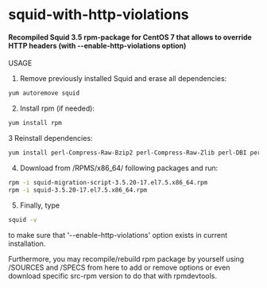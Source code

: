 # squid-with-http-violations
#### Recompiled Squid 3.5 rpm-package for CentOS 7 that allows to override HTTP headers (with --enable-http-violations option)

USAGE
1. Remove previously installed Squid and erase all dependencies:
```sh
yum autoremove squid
```
2. Install rpm (if needed):
```sh
yum install rpm
```
3 Reinstall dependencies:
```sh
yum install perl-Compress-Raw-Bzip2 perl-Compress-Raw-Zlib perl-DBI perl-Digest perl-Digest-MD5 perl-IO-Compress perl-Net-Daemon perl-PlRPC
```
4. Download from /RPMS/x86_64/ following packages and run:
```sh
rpm -i squid-migration-script-3.5.20-17.el7.5.x86_64.rpm
rpm -i squid-3.5.20-17.el7.5.x86_64.rpm
```
5. Finally, type
```sh
squid -v
```
to make sure that '--enable-http-violations' option exists in current installation.

Furthermore, you may recompile/rebuild rpm package by yourself using /SOURCES and /SPECS from here to add or remove options or even download specific src-rpm version to do that with rpmdevtools.
